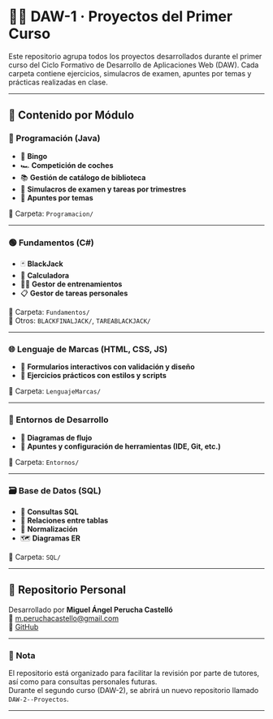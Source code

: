 # 🧑‍💻 DAW-1 · Proyectos del Primer Curso

Este repositorio agrupa todos los proyectos desarrollados durante el primer curso del Ciclo Formativo de Desarrollo de Aplicaciones Web (DAW). Cada carpeta contiene ejercicios, simulacros de examen, apuntes por temas y prácticas realizadas en clase.

---

## 📁 Contenido por Módulo

### 🔷 Programación (Java)

- 🎲 **Bingo**
- 🏎️ **Competición de coches**
- 📚 **Gestión de catálogo de biblioteca**
- 📄 **Simulacros de examen y tareas por trimestres**
- 📝 **Apuntes por temas**

📂 Carpeta: `Programacion/`

---

### 🟢 Fundamentos (C#)

- 🃏 **BlackJack**
- 🧮 **Calculadora**
- 🏋️‍♂️ **Gestor de entrenamientos**
- 📋 **Gestor de tareas personales**

📂 Carpeta: `Fundamentos/`  
📂 Otros: `BLACKFINALJACK/`, `TAREABLACKJACK/`

---

### 🌐 Lenguaje de Marcas (HTML, CSS, JS)

- 🧾 **Formularios interactivos con validación y diseño**
- 🎨 **Ejercicios prácticos con estilos y scripts**

📂 Carpeta: `LenguajeMarcas/`

---

### 🧠 Entornos de Desarrollo

- 📘 **Diagramas de flujo**
- 📄 **Apuntes y configuración de herramientas (IDE, Git, etc.)**

📂 Carpeta: `Entornos/`

---

### 🗃️ Base de Datos (SQL)

- 🔧 **Consultas SQL**
- 🔗 **Relaciones entre tablas**
- 🧩 **Normalización**
- 🗺️ **Diagramas ER**

📂 Carpeta: `SQL/`

---

## 🔗 Repositorio Personal

Desarrollado por **Miguel Ángel Perucha Castelló**  
📧 [m.peruchacastello@gmail.com](mailto:m.peruchacastello@gmail.com)  
📎 [GitHub](https://github.com/miguel-pc-09)

---

### 📌 Nota

El repositorio está organizado para facilitar la revisión por parte de tutores, así como para consultas personales futuras.  
Durante el segundo curso (DAW-2), se abrirá un nuevo repositorio llamado `DAW-2--Proyectos`.

---
